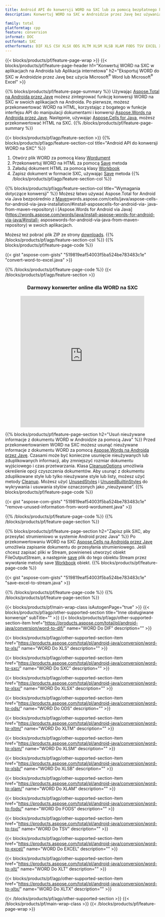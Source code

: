 ```yaml
---
title: Android API do konwersji WORD na SXC lub za pomocą bezpłatnego konwertera online
description: Konwertuj WORD na SXC w Androidzie przez Javę bez używania Microsoft Word lub Microsoft Excel lub online. Szybko przetestuj darmowy konwerter online CSV na DOC przed integracją kodu.

family: total
platformtag: cpp
feature: conversion
informat: DOC
outformat: SXC
otherformats: DIF XLS CSV XLSX ODS XLTM XLSM XLSB XLAM FODS TSV EXCEL XLT XLTX
---
```

{{< blocks/products/pf/feature-page-wrap >}}
{{< blocks/products/pf/feature-page-header h1="Konwertuj WORD na SXC w aplikacjach na Androida lub Aplikacja internetowa" h2="Eksportuj WORD do SXC w Androidzie przez Javę bez użycia Microsoft<sup>&reg;</sup> Word lub Microsoft<sup>&reg;</sup> Excel" >}}

{{% blocks/products/pf/feature-page-summary %}}
Używając [Aspose.Total na Androida przez Javę](https://products.aspose.com/total/android-java/) możesz zintegrować funkcję konwersji WORD na SXC w swoich aplikacjach na Androida. Po pierwsze, możesz przekonwertować WORD na HTML, korzystając z bogatego w funkcje interfejsu API do manipulacji dokumentami i konwersji [Aspose.Words na Androida przez Javę](https://products.aspose.com/words/android-java/). Następnie, używając [Aspose.Cells for Java](https://products.aspose.com/cells/android-java/), możesz przekonwertować HTML na SXC. 
{{% /blocks/products/pf/feature-page-summary  %}}

{{< blocks/products/pf/agp/feature-section >}}
{{% blocks/products/pf/agp/feature-section-col title="Android API do konwersji WORD na SXC" %}}
1. Otwórz plik WORD za pomocą klasy [Wordument](https://reference.aspose.com/words/java/com.aspose.words/Wordument)
2. Przekonwertuj WORD na HTML za pomocą [Save](https://reference.aspose.com/words/java/com.aspose.words/Wordument#save(java.lang.String,com.aspose.words.SaveOptions) ) metoda
3. Załaduj dokument HTML za pomocą klasy [Workbook](https://reference.aspose.com/cells/java/com.aspose.cells/Workbook)
4. Zapisz dokument w formacie SXC, używając [Save](https://reference.aspose.com/cells/java/com.aspose.cells/workbook#save(java.lang.String,%20com.aspose.cells.SaveOptions)) metoda
{{% /blocks/products/pf/agp/feature-section-col %}}

{{% blocks/products/pf/agp/feature-section-col title="Wymagania dotyczące konwersji" %}}
Możesz łatwo używać Aspose.Total for Android via Java bezpośrednio z [Maven](https://releases.aspose.com/total/java/)words.aspose.com/cells/java/aspose-cells-for-android-via-java-installation/#install-asposecells-for-android-via- java-from-maven-repository) i [Aspose.Words for Android via Java](https://words.aspose.com/words/java/install-aspose-words-for-android-via-java/#install- asposewords-for-android-via-java-from-maven-repository) w swoich aplikacjach.

Możesz też pobrać plik ZIP ze strony [downloads](https://releases.aspose.com/total/androidjava).
{{% /blocks/products/pf/agp/feature-section-col %}}
{{% blocks/products/pf/feature-page-code %}}

{{< gist "aspose-com-gists" "519819eaf54003f5ba524be783483c1e" "convert-word-to-excel.java" >}}



{{% /blocks/products/pf/feature-page-code %}}
{{< /blocks/products/pf/agp/feature-section >}}
<div class="container-fluid agp-content bg-white aboutfile box-1 vh100 section nopbtm">
<div class=container>
<div class=row>
<div class="demobox tc col-md-12 padding-0" align="center">

<h3>Darmowy konwerter online dla WORD na SXC</h3>

<iframe style="border: none; height: 426px;" scrolling="no" src="https://total-conversion-app-65z5r2lp.qa.k8s.dynabic.com/?to=sxc&from=docx" id="child-iframe" width="80%"></iframe>

</div></div>
</div></div>

{{% blocks/products/pf/feature-page-section  h2="Usuń nieużywane informacje z dokumentu WORD w Androidzie za pomocą Java" %}}
Przed przekonwertowaniem WORD na SXC możesz usunąć nieużywane informacje z dokumentu WORD za pomocą [Aspose.Words na Androida przez Javę](https://products.aspose.com/words/android-java/). Czasami może być konieczne usunięcie nieużywanych lub zduplikowanych informacji, aby zmniejszyć rozmiar dokumentu wyjściowego i czas przetwarzania. Klasa [CleanupOptions](https://reference.aspose.com/words/java/com.aspose.words/CleanupOptions) umożliwia określenie opcji czyszczenia dokumentów. Aby usunąć z dokumentu zduplikowane style lub tylko nieużywane style lub listy, możesz użyć metody [Cleanup](https://reference.aspose.com/words/java/com.aspose.words/Wordument#cleanup()). Możesz użyć [UnusedStyles](https://reference.aspose.com/words/java/com.aspose.words/cleanupoptions#UnusedStyles) i [UnusedBuiltinStyles](https://reference.aspose.com/words/java/com.aspose.words/cleanupoptions#UnusedBuiltinStyles) do wykrywania i usuwania stylów oznaczonych jako „nieużywane”.
{{% blocks/products/pf/feature-page-code %}}

{{< gist "aspose-com-gists" "519819eaf54003f5ba524be783483c1e" "remove-unused-information-from-word-wordument.java" >}}

{{% /blocks/products/pf/feature-page-code  %}}
{{% /blocks/products/pf/feature-page-section %}}

{{% blocks/products/pf/feature-page-section  h2="Zapisz plik SXC, aby przesyłać strumieniowo w systemie Android przez Java" %}}
Po przekonwertowaniu WORD na SXC [Aspose.Cells na Androida przez Javę](https://products.aspose.com/cells/android-java/) umożliwia zapisanie dokumentu do przesyłania strumieniowego. Jeśli chcesz zapisać pliki w Stream, powinieneś utworzyć obiekt FileOutputStream, a następnie [save](https://reference.aspose.com/cells/java/com.aspose.cells/workbook#save(java.io.OutputStream,%20com.aspose.cells.SaveOptions)) plik do tego obiektu Stream przez wywołanie metody save [Workbook](https://reference.aspose.com/cells/java/com.aspose.cells/Workbook) obiekt.
{{% blocks/products/pf/feature-page-code %}}

{{< gist "aspose-com-gists" "519819eaf54003f5ba524be783483c1e" "save-excel-to-stream.java" >}}

{{% /blocks/products/pf/feature-page-code  %}}
{{% /blocks/products/pf/feature-page-section %}}

{{< blocks/products/pf/main-wrap-class isAutogenPage="true" >}}
{{< blocks/products/pf/agp/other-supported-section title="Inne obsługiwane konwersje" subTitle="" >}}
{{< blocks/products/pf/agp/other-supported-section-item href="https://products.aspose.com/total/pl/android-java/conversion/word-to-dif/" name="WORD Do DIF" description="" >}}

{{< blocks/products/pf/agp/other-supported-section-item href="https://products.aspose.com/total/pl/android-java/conversion/word-to-xls/" name="WORD Do XLS" description="" >}}

{{< blocks/products/pf/agp/other-supported-section-item href="https://products.aspose.com/total/pl/android-java/conversion/word-to-sxc/" name="WORD Do SXC" description="" >}}

{{< blocks/products/pf/agp/other-supported-section-item href="https://products.aspose.com/total/pl/android-java/conversion/word-to-xlsx/" name="WORD Do XLSX" description="" >}}

{{< blocks/products/pf/agp/other-supported-section-item href="https://products.aspose.com/total/pl/android-java/conversion/word-to-ods/" name="WORD Do ODS" description="" >}}

{{< blocks/products/pf/agp/other-supported-section-item href="https://products.aspose.com/total/pl/android-java/conversion/word-to-xltm/" name="WORD Do XLTM" description="" >}}

{{< blocks/products/pf/agp/other-supported-section-item href="https://products.aspose.com/total/pl/android-java/conversion/word-to-xlsm/" name="WORD Do XLSM" description="" >}}

{{< blocks/products/pf/agp/other-supported-section-item href="https://products.aspose.com/total/pl/android-java/conversion/word-to-xlsb/" name="WORD Do XLSB" description="" >}}

{{< blocks/products/pf/agp/other-supported-section-item href="https://products.aspose.com/total/pl/android-java/conversion/word-to-xlam/" name="WORD Do XLAM" description="" >}}

{{< blocks/products/pf/agp/other-supported-section-item href="https://products.aspose.com/total/pl/android-java/conversion/word-to-fods/" name="WORD Do FODS" description="" >}}

{{< blocks/products/pf/agp/other-supported-section-item href="https://products.aspose.com/total/pl/android-java/conversion/word-to-tsv/" name="WORD Do TSV" description="" >}}

{{< blocks/products/pf/agp/other-supported-section-item href="https://products.aspose.com/total/pl/android-java/conversion/word-to-excel/" name="WORD Do EXCEL" description="" >}}

{{< blocks/products/pf/agp/other-supported-section-item href="https://products.aspose.com/total/pl/android-java/conversion/word-to-xlt/" name="WORD Do XLT" description="" >}}

{{< blocks/products/pf/agp/other-supported-section-item href="https://products.aspose.com/total/pl/android-java/conversion/word-to-xltx/" name="WORD Do XLTX" description="" >}}


{{< /blocks/products/pf/agp/other-supported-section >}}
{{< /blocks/products/pf/main-wrap-class >}}
{{< /blocks/products/pf/feature-page-wrap >}}